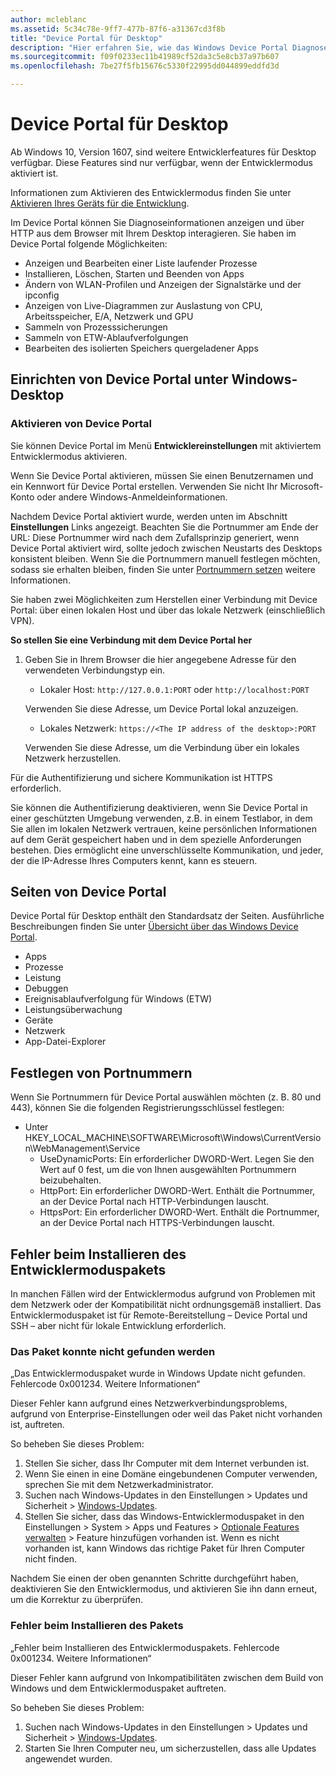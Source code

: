 ```yaml
---
author: mcleblanc
ms.assetid: 5c34c78e-9ff7-477b-87f6-a31367cd3f8b
title: "Device Portal für Desktop"
description: "Hier erfahren Sie, wie das Windows Device Portal Diagnose und Automatisierung auf dem Windows-Desktop öffnet."
ms.sourcegitcommit: f09f0233ec11b41989cf52da3c5e8cb37a97b607
ms.openlocfilehash: 7be27f5fb15676c5330f22995dd044899eddfd3d

---
```

# Device Portal für Desktop

Ab Windows 10, Version 1607, sind weitere Entwicklerfeatures für Desktop verfügbar. Diese Features sind nur verfügbar, wenn der Entwicklermodus aktiviert ist.

Informationen zum Aktivieren des Entwicklermodus finden Sie unter [Aktivieren Ihres Geräts für die Entwicklung](../get-started/enable-your-device-for-development.md).

Im Device Portal können Sie Diagnoseinformationen anzeigen und über HTTP aus dem Browser mit Ihrem Desktop interagieren. Sie haben im Device Portal folgende Möglichkeiten:
- Anzeigen und Bearbeiten einer Liste laufender Prozesse
- Installieren, Löschen, Starten und Beenden von Apps
- Ändern von WLAN-Profilen und Anzeigen der Signalstärke und der ipconfig
- Anzeigen von Live-Diagrammen zur Auslastung von CPU, Arbeitsspeicher, E/A, Netzwerk und GPU
- Sammeln von Prozesssicherungen
- Sammeln von ETW-Ablaufverfolgungen 
- Bearbeiten des isolierten Speichers quergeladener Apps

## Einrichten von Device Portal unter Windows-Desktop

### Aktivieren von Device Portal

Sie können Device Portal im Menü **Entwicklereinstellungen** mit aktiviertem Entwicklermodus aktivieren.  

Wenn Sie Device Portal aktivieren, müssen Sie einen Benutzernamen und ein Kennwort für Device Portal erstellen. Verwenden Sie nicht Ihr Microsoft-Konto oder andere Windows-Anmeldeinformationen.  

Nachdem Device Portal aktiviert wurde, werden unten im Abschnitt **Einstellungen** Links angezeigt. Beachten Sie die Portnummer am Ende der URL: Diese Portnummer wird nach dem Zufallsprinzip generiert, wenn Device Portal aktiviert wird, sollte jedoch zwischen Neustarts des Desktops konsistent bleiben. Wenn Sie die Portnummern manuell festlegen möchten, sodass sie erhalten bleiben, finden Sie unter [Portnummern setzen](device-portal-desktop.md#setting-port-numbers) weitere Informationen.

Sie haben zwei Möglichkeiten zum Herstellen einer Verbindung mit Device Portal: über einen lokalen Host und über das lokale Netzwerk (einschließlich VPN).

**So stellen Sie eine Verbindung mit dem Device Portal her**

1. Geben Sie in Ihrem Browser die hier angegebene Adresse für den verwendeten Verbindungstyp ein.

    - Lokaler Host: `http://127.0.0.1:PORT` oder `http://localhost:PORT`

    Verwenden Sie diese Adresse, um Device Portal lokal anzuzeigen.
    
    - Lokales Netzwerk: `https://<The IP address of the desktop>:PORT`

    Verwenden Sie diese Adresse, um die Verbindung über ein lokales Netzwerk herzustellen.

Für die Authentifizierung und sichere Kommunikation ist HTTPS erforderlich.

Sie können die Authentifizierung deaktivieren, wenn Sie Device Portal in einer geschützten Umgebung verwenden, z.B. in einem Testlabor, in dem Sie allen im lokalen Netzwerk vertrauen, keine persönlichen Informationen auf dem Gerät gespeichert haben und in dem spezielle Anforderungen bestehen. Dies ermöglicht eine unverschlüsselte Kommunikation, und jeder, der die IP-Adresse Ihres Computers kennt, kann es steuern.

## Seiten von Device Portal

Device Portal für Desktop enthält den Standardsatz der Seiten. Ausführliche Beschreibungen finden Sie unter [Übersicht über das Windows Device Portal](device-portal.md).

- Apps
- Prozesse
- Leistung
- Debuggen
- Ereignisablaufverfolgung für Windows (ETW)
- Leistungsüberwachung
- Geräte
- Netzwerk
- App-Datei-Explorer 

## Festlegen von Portnummern

Wenn Sie Portnummern für Device Portal auswählen möchten (z. B. 80 und 443), können Sie die folgenden Registrierungsschlüssel festlegen:

- Unter HKEY_LOCAL_MACHINE\SOFTWARE\Microsoft\Windows\CurrentVersion\WebManagement\Service
    - UseDynamicPorts: Ein erforderlicher DWORD-Wert. Legen Sie den Wert auf 0 fest, um die von Ihnen ausgewählten Portnummern beizubehalten.
    - HttpPort: Ein erforderlicher DWORD-Wert. Enthält die Portnummer, an der Device Portal nach HTTP-Verbindungen lauscht.  
    - HttpsPort: Ein erforderlicher DWORD-Wert. Enthält die Portnummer, an der Device Portal nach HTTPS-Verbindungen lauscht.

## Fehler beim Installieren des Entwicklermoduspakets
In manchen Fällen wird der Entwicklermodus aufgrund von Problemen mit dem Netzwerk oder der Kompatibilität nicht ordnungsgemäß installiert. Das Entwicklermoduspaket ist für Remote-Bereitstellung – Device Portal und SSH – aber nicht für lokale Entwicklung erforderlich.  

### Das Paket konnte nicht gefunden werden

„Das Entwicklermoduspaket wurde in Windows Update nicht gefunden. Fehlercode 0x001234. Weitere Informationen“   

Dieser Fehler kann aufgrund eines Netzwerkverbindungsproblems, aufgrund von Enterprise-Einstellungen oder weil das Paket nicht vorhanden ist, auftreten. 

So beheben Sie dieses Problem:

1. Stellen Sie sicher, dass Ihr Computer mit dem Internet verbunden ist. 
2. Wenn Sie einen in eine Domäne eingebundenen Computer verwenden, sprechen Sie mit dem Netzwerkadministrator. 
3. Suchen nach Windows-Updates in den Einstellungen > Updates und Sicherheit > [Windows-Updates](ms-settings:windowsupdate).
4. Stellen Sie sicher, dass das Windows-Entwicklermoduspaket in den Einstellungen > System > Apps und Features > [Optionale Features verwalten](ms-settings:optionalfeatures) > Feature hinzufügen vorhanden ist. Wenn es nicht vorhanden ist, kann Windows das richtige Paket für Ihren Computer nicht finden. 

Nachdem Sie einen der oben genannten Schritte durchgeführt haben, deaktivieren Sie den Entwicklermodus, und aktivieren Sie ihn dann erneut, um die Korrektur zu überprüfen. 


### Fehler beim Installieren des Pakets

„Fehler beim Installieren des Entwicklermoduspakets. Fehlercode 0x001234. Weitere Informationen“

Dieser Fehler kann aufgrund von Inkompatibilitäten zwischen dem Build von Windows und dem Entwicklermoduspaket auftreten. 

So beheben Sie dieses Problem:

1. Suchen nach Windows-Updates in den Einstellungen > Updates und Sicherheit > [Windows-Updates](ms-settings:windowsupdate).
2. Starten Sie Ihren Computer neu, um sicherzustellen, dass alle Updates angewendet wurden.



<!--HONumber=Jun16_HO5-->


